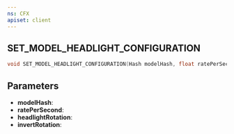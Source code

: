 ```yaml
---
ns: CFX
apiset: client
---
```

## SET_MODEL_HEADLIGHT_CONFIGURATION

```c
void SET_MODEL_HEADLIGHT_CONFIGURATION(Hash modelHash, float ratePerSecond, float headlightRotation, BOOL invertRotation);
```


## Parameters
* **modelHash**: 
* **ratePerSecond**: 
* **headlightRotation**: 
* **invertRotation**: 

